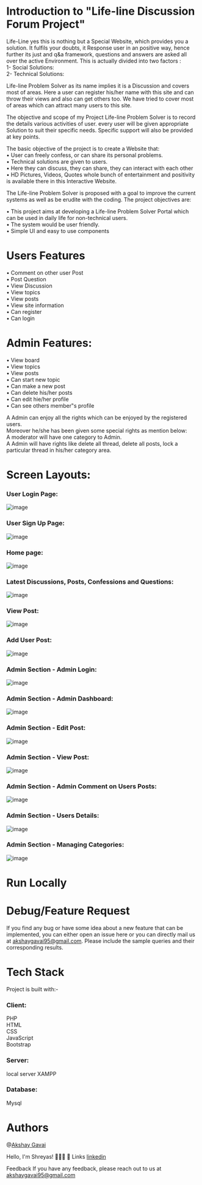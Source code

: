 # Introduction to "Life-line Discussion Forum Project"  

Life-Line yes this is nothing but a Special Website, which provides you a solution. It fulfils your doubts, it Response user in an positive way, hence further its just and  q&a framework, questions and answers are asked all over the active Environment. This is actually divided into two factors :  
1-	Social Solutions:  
2-	Technical Solutions:  

Life-line Problem Solver as its name implies it is a Discussion and covers most of areas. Here a user can register his/her name with this site and can throw their views and also can get others too. We have tried to cover most of areas which can attract many users to this site. 

The objective and scope of my Project Life-line Problem Solver is to record the details various activities of user. every user will be given appropriate Solution to suit their specific needs. Specific support will also be provided at key points. 

The basic objective of the project is to create a Website that:  
•	User can freely confess, or can share its personal problems.  
•	Technical solutions are given to users.  
•	Here they can discuss, they can share, they can interact with each other  
•	HD Pictures, Videos, Quotes whole bunch of entertainment and positivity is available there in this Interactive Website.

The Life-line Problem Solver is proposed with a goal to improve the current systems as well as be erudite with the coding. The project objectives are:  

•	This project aims at developing a Life-line Problem Solver  Portal which can be used in daily life for non-technical users.  
•	The system would be user friendly.  
•	Simple UI and easy to use components  

# **Users Features**  
•	Comment on other user Post  
•	Post Question   
•	View Discussion   
•	View topics   
•	View posts   
•	View site information  
•	Can register  
•	Can login  

# **Admin Features:**    
•	View board  
•	View topics  
•	View posts  
•	Can start new topic  
•	Can make a new post  
•	Can delete his/her posts  
•	Can edit hie/her profile  
•	Can see others member‟s profile  

A Admin can enjoy all the rights which can be enjoyed by the registered users.  
Moreover he/she has been given some special rights as mention below:  
A moderator will have one category to Admin.  
A Admin will have rights like delete all thread, delete all posts, lock a particular thread in his/her category area.

# **Screen Layouts:**  

### User Login Page:  
![image](https://user-images.githubusercontent.com/38922535/148646850-85ce9020-c3e3-40c8-a624-684fef5cf6a0.png)  

### User Sign Up Page:  
![image](https://user-images.githubusercontent.com/38922535/148646861-ca0289c3-a859-4131-99d6-5fa3fa0ade3e.png)  

### Home page:  
![image](https://user-images.githubusercontent.com/38922535/148646871-a2d6879d-e459-4b7b-b524-67586de30ca0.png)  

### Latest Discussions, Posts, Confessions and Questions:
![image](https://user-images.githubusercontent.com/38922535/148646886-b83d3205-9094-4fd0-a41d-6802767eb72f.png)

### View Post:  
![image](https://user-images.githubusercontent.com/38922535/148646893-1313683a-853b-4a6c-aa30-d8fb5e1c055b.png)

### Add User Post:  
![image](https://user-images.githubusercontent.com/38922535/148646903-ee435fe9-b637-4c57-94e9-47288e0bf8a6.png)

### Admin Section - Admin Login:  
![image](https://user-images.githubusercontent.com/38922535/148646910-bc21924b-1ec2-4161-9848-789544268990.png)

### Admin Section - Admin Dashboard:
![image](https://user-images.githubusercontent.com/38922535/148646917-0532982e-e11c-493a-8223-4678d81c3634.png)

### Admin Section - Edit Post:
![image](https://user-images.githubusercontent.com/38922535/148646939-4395f68a-b73f-4690-b97c-765531a65349.png)

### Admin Section - View Post:
![image](https://user-images.githubusercontent.com/38922535/148646947-e094314f-e5af-4350-ad51-3c7829e0a329.png)

### Admin Section -  Admin Comment on Users Posts:
![image](https://user-images.githubusercontent.com/38922535/148646962-2d006a3c-2021-43fa-8fc5-a7014f39a965.png)

### Admin Section - Users Details:
![image](https://user-images.githubusercontent.com/38922535/148646967-373f8d4a-36ea-4876-bb2b-2c85ad3a72b7.png)

### Admin Section -  Managing Categories:
![image](https://user-images.githubusercontent.com/38922535/148646976-f8f90020-0edb-43dc-b62b-9cbb9823cac2.png)

# Run Locally  


# Debug/Feature Request
If you find any bug or have some idea about a new feature that can be implemented, you can either open an issue here or you can directly mail us at akshaygavai95@gmail.com.
Please include the sample queries and their corresponding results.  

# Tech Stack  
Project is built with:-  
### Client:  

PHP  
HTML  
CSS  
JavaScript  
Bootstrap  

### Server:
local server XAMPP  

### Database:

Mysql

# Authors
@[Akshay Gavai](https://github.com/AkshayGavai/)

Hello, I'm Shreyas! 👨🏼‍💻
🔗 Links
[linkedin](https://www.linkedin.com/in/akshay-gavai-9ba340156/)

Feedback
If you have any feedback, please reach out to us at akshaygavai95@gmail.com






